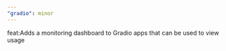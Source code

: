 ```yaml
---
"gradio": minor
---
```


feat:Adds a monitoring dashboard to Gradio apps that can be used to view usage
